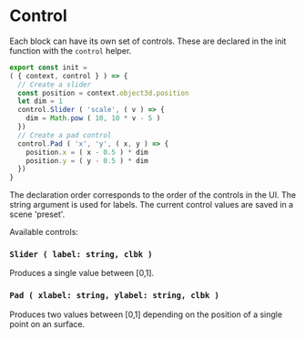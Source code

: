 # Control

Each block can have its own set of controls. These are declared in the init function with the `control` helper.

```Javascript
export const init =
( { context, control } ) => {
  // Create a slider
  const position = context.object3d.position
  let dim = 1
  control.Slider ( 'scale', ( v ) => {
    dim = Math.pow ( 10, 10 * v - 5 )
  })
  // Create a pad control
  control.Pad ( 'x', 'y', ( x, y ) => {
    position.x = ( x - 0.5 ) * dim
    position.y = ( y - 0.5 ) * dim
  })
}
```
The declaration order corresponds to the order of the controls in the UI. The string argument is used for labels. The current control values are saved in a scene 'preset'.

Available controls:

### `Slider ( label: string, clbk )`

Produces a single value between [0,1].

### `Pad ( xlabel: string, ylabel: string, clbk )`

Produces two values between [0,1] depending on the position of a single point on an surface.
